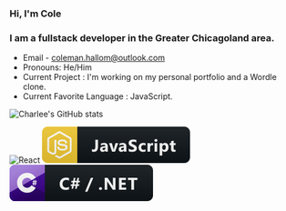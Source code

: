 ### Hi, I'm Cole

### I am a fullstack developer in the Greater Chicagoland area. 

- Email - coleman.hallom@outlook.com
- Pronouns: He/Him
- Current Project : I'm working on my personal portfolio and a Wordle clone.
- Current Favorite Language : JavaScript.



![Charlee's GitHub stats](https://github-readme-stats.vercel.app/api?username=CharleeBrown)



![React](https://github.com/MikeCodesDotNET/ColoredBadges/blob/master/svg/dev/languages/reactjs.svg)
![js](https://github.com/MikeCodesDotNET/ColoredBadges/blob/master/svg/dev/languages/js.svg)
![dotnet](https://github.com/MikeCodesDotNET/ColoredBadges/blob/master/svg/dev/languages/csharp_dotnet.svg)
